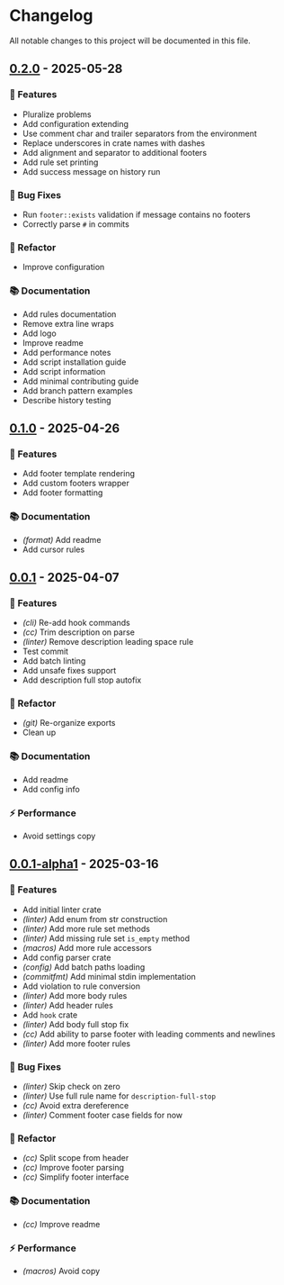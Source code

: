 # Changelog

All notable changes to this project will be documented in this file.

## [0.2.0](https://github.com/mishamyrt/commitfmt/compare/v0.1.0..v0.2.0) - 2025-05-28

### 🚀 Features

- Pluralize problems
- Add configuration extending
- Use comment char and trailer separators from the environment
- Replace underscores in crate names with dashes
- Add alignment and separator to additional footers
- Add rule set printing
- Add success message on history run

### 🐛 Bug Fixes

- Run `footer::exists` validation if message contains no footers
- Correctly parse `#` in commits

### 🚜 Refactor

- Improve configuration

### 📚 Documentation

- Add rules documentation
- Remove extra line wraps
- Add logo
- Improve readme
- Add performance notes
- Add script installation guide
- Add script information
- Add minimal contributing guide
- Add branch pattern examples
- Describe history testing

## [0.1.0](https://github.com/mishamyrt/commitfmt/compare/v0.0.2-alpha.1..v0.1.0) - 2025-04-26

### 🚀 Features

- Add footer template rendering
- Add custom footers wrapper
- Add footer formatting

### 📚 Documentation

- *(format)* Add readme
- Add cursor rules

## [0.0.1](https://github.com/mishamyrt/commitfmt/compare/v0.0.1-alpha1..v0.0.1) - 2025-04-07

### 🚀 Features

- *(cli)* Re-add hook commands
- *(cc)* Trim description on parse
- *(linter)* Remove description leading space rule
- Test commit
- Add batch linting
- Add unsafe fixes support
- Add description full stop autofix

### 🚜 Refactor

- *(git)* Re-organize exports
- Clean up

### 📚 Documentation

- Add readme
- Add config info

### ⚡ Performance

- Avoid settings copy

## [0.0.1-alpha1](https://github.com/mishamyrt/commitfmt/compare/..v0.0.1-alpha1) - 2025-03-16

### 🚀 Features

- Add initial linter crate
- *(linter)* Add enum from str construction
- *(linter)* Add more rule set methods
- *(linter)* Add missing rule set `is_empty` method
- *(macros)* Add more rule accessors
- Add config parser crate
- *(config)* Add batch paths loading
- *(commitfmt)* Add minimal stdin implementation
- Add violation to rule conversion
- *(linter)* Add more body rules
- *(linter)* Add header rules
- Add `hook` crate
- *(linter)* Add body full stop fix
- *(cc)* Add ability to parse footer with leading comments and newlines
- *(linter)* Add more footer rules

### 🐛 Bug Fixes

- *(linter)* Skip check on zero
- *(linter)* Use full rule name for `description-full-stop`
- *(cc)* Avoid extra dereference
- *(linter)* Comment footer case fields for now

### 🚜 Refactor

- *(cc)* Split scope from header
- *(cc)* Improve footer parsing
- *(cc)* Simplify footer interface

### 📚 Documentation

- *(cc)* Improve readme

### ⚡ Performance

- *(macros)* Avoid copy

<!-- generated by git-cliff -->
